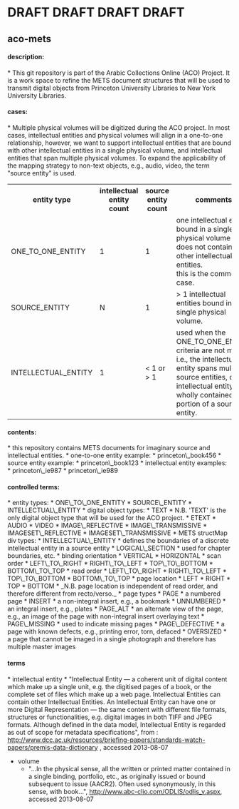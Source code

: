<h1>DRAFT DRAFT DRAFT DRAFT</h1>

aco-mets
---

<h4>description:</h4>
 * This git repository is part of the Arabic Collections Online (ACO) Project. It is a work space to refine the METS document structures that will be used to transmit digital objects from Princeton University Libraries to New York University Libraries.

 
<h4>cases:</h4>
 * Multiple physical volumes will be digitized during the ACO project. In most cases, intellectual entities and physical volumes will align in a one-to-one relationship, however, we want to support intellectual entities that are bound with other intellectual entities in a single physical volume, and intellectual entities that span multiple physical volumes. To expand the applicability of the mapping strategy to non-text objects, e.g., audio, video, the term "source entity" is used.
<table>
<tr><th>entity type</th><th>intellectual entity count</th><th>source entity count</th><th>comments</th></tr>
<tr><td>ONE_TO_ONE_ENTITY</td><td>1</td><td>1</td><td>one intellectual entity bound in a single physical volume that does not contain any other intellectual entities.<br />this is the common case.</td></tr>
<tr><td>SOURCE_ENTITY</td><td>N</td><td>1</td><td>&gt; 1 intellectual entities bound in a single physical volume.</td></tr>
<tr><td>INTELLECTUAL_ENTITY</td><td>1</td><td>&lt; 1 or &gt; 1</td><td>used when the ONE_TO_ONE_ENTITY criteria are not met, i.e., the intellectual entity spans multiple source entities, or the intellectual entity is wholly contained in a portion of a source entity.</td></tr>
</table>
	
<h4>contents:</h4>
 * this repository contains METS documents for imaginary source and intellectual entities.
 * one-to-one entity example:
   * princeton\_book456
 * source entity example:
   * princeton\_book123
 * intellectual entity examples:
   * princeton\_ie987
   * princeton\_ie989


<h4>controlled terms:</h4>
 * entity types:
   * ONE\_TO\_ONE_ENTITY
   * SOURCE\_ENTITY
   * INTELLECTUAL\_ENTITY
 * digital object types:
   * TEXT
     * N.B. 'TEXT' is the only digital object type that will be used for the ACO project.
   * ETEXT
   * AUDIO
   * VIDEO
   * IMAGE\_REFLECTIVE
   * IMAGE\_TRANSMISSIVE
   * IMAGESET\_REFLECTIVE
   * IMAGESET\_TRANSMISSIVE
 * METS structMap div types:
   * INTELLECTUAL\_ENTITY
     * defines the boundaries of a discrete intellectual entity in a source entity
   * LOGICAL\_SECTION
     * used for chapter boundaries, etc.
 * binding orientation
   * VERTICAL
   * HORIZONTAL
 * scan order
   * LEFT\_TO\_RIGHT
   * RIGHT\_TO\_LEFT
   * TOP\_TO\_BOTTOM
   * BOTTOM\_TO\_TOP
 * read order
   * LEFT\_TO\_RIGHT
   * RIGHT\_TO\_LEFT
   * TOP\_TO\_BOTTOM
   * BOTTOM\_TO\_TOP
 * page location
   * LEFT
   * RIGHT
   * TOP
   * BOTTOM
   * _N.B. page location is independent of read order, and therefore different from recto/verso._
 * page types
   * PAGE
     * a numbered page
   * INSERT
     * a non-integral insert, e.g., a bookmark
   * UNNUMBERED
     * an integral insert, e.g., plates
   * PAGE_ALT
     * an alternate view of the page, e.g., an image of the page with non-integral insert overlaying text
   * PAGE\_MISSING
     * used to indicate missing pages
   * PAGE\_DEFECTIVE
     * a page with known defects, e.g., printing error, torn, defaced
   * OVERSIZED
     * a page that cannot be imaged in a single photograph and therefore has multiple master images
    
<h4>terms</h4>
* intellectual entity
  * "Intellectual Entity — a coherent unit of digital content which make up a single unit, e.g. the digitised pages of a book, or the complete set of files which make up a web page. Intellectual Entities can contain other Intellectual Entities. An Intellectual Entity can have one or more Digital Representation — the same content with different file formats, structures or functionalities, e.g. digital images in both TIFF and JPEG formats. Although defined in the data model, Intellectual Entity is regarded as out of scope for metadata specifications", from : <a href="http://www.dcc.ac.uk/resources/briefing-papers/standards-watch-papers/premis-data-dictionary">http://www.dcc.ac.uk/resources/briefing-papers/standards-watch-papers/premis-data-dictionary</a> , accessed 2013-08-07
  
* volume
  * "...In the physical sense, all the written or printed matter contained in a single binding, portfolio, etc., as originally issued or bound subsequent to issue (AACR2). Often used synonymously, in this sense, with book...", <a href="http://www.abc-clio.com/ODLIS/odlis_v.aspx">http://www.abc-clio.com/ODLIS/odlis_v.aspx</a>, accessed 2013-08-07

